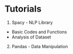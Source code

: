 # Tutorials

1. Spacy - NLP Library
  * Basic Codes and Functions
  * Analysis of Dataset
  
2. Pandas - Data Manipulation
